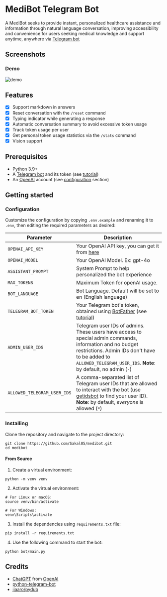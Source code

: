 # MediBot Telegram Bot

A MediBot seeks to provide instant, personalized healthcare assistance and information through natural language conversation, improving accessibility and convenience for users seeking medical knowledge and support anytime, anywhere via [Telegram bot](https://core.telegram.org/bots/api)

## Screenshots

### Demo

![demo](https://github.com/Sakal05/medibot/adsjl341klkdklfslk23cvb.png)

## Features

- [x] Support markdown in answers
- [x] Reset conversation with the `/reset` command
- [x] Typing indicator while generating a response
- [x] Automatic conversation summary to avoid excessive token usage
- [x] Track token usage per user
- [x] Get personal token usage statistics via the `/stats` command
- [x] Vision support

## Prerequisites

- Python 3.9+
- A [Telegram bot](https://core.telegram.org/bots#6-botfather) and its token (see [tutorial](https://core.telegram.org/bots/tutorial#obtain-your-bot-token))
- An [OpenAI](https://openai.com) account (see [configuration](#configuration) section)

## Getting started

### Configuration

Customize the configuration by copying `.env.example` and renaming it to `.env`, then editing the required parameters as desired:

| Parameter                   | Description                                                                                                                                                                                                                   |
| --------------------------- | ----------------------------------------------------------------------------------------------------------------------------------------------------------------------------------------------------------------------------- |
| `OPENAI_API_KEY`            | Your OpenAI API key, you can get it from [here](https://platform.openai.com/account/api-keys)                                                                                                                                 |
| `OPENAI_MODEL`              | Your OpenAI Model. Ex: gpt-4o                                                                                                                                                                                                 |
| `ASSISTANT_PROMPT`          | System Prompt to help personalized the bot experience                                                                                                                                                                         |
| `MAX_TOKENS`                | Maximum Token for openAI usage.                                                                                                                                                                                               |
| `BOT_LANGUAGE`              | Bot Language. Default will be set to en (English language)                                                                                                                                                                    |
| `TELEGRAM_BOT_TOKEN`        | Your Telegram bot's token, obtained using [BotFather](http://t.me/botfather) (see [tutorial](https://core.telegram.org/bots/tutorial#obtain-your-bot-token))                                                                  |
| `ADMIN_USER_IDS`            | Telegram user IDs of admins. These users have access to special admin commands, information and no budget restrictions. Admin IDs don't have to be added to `ALLOWED_TELEGRAM_USER_IDS`. **Note**: by default, no admin (`-`) |
| `ALLOWED_TELEGRAM_USER_IDS` | A comma-separated list of Telegram user IDs that are allowed to interact with the bot (use [getidsbot](https://t.me/getidsbot) to find your user ID). **Note**: by default, _everyone_ is allowed (`*`)                       |

### Installing

Clone the repository and navigate to the project directory:

```shell
git clone https://github.com/Sakal05/medibot.git
cd medibot
```

#### From Source

1. Create a virtual environment:

```shell
python -m venv venv
```

2. Activate the virtual environment:

```shell
# For Linux or macOS:
source venv/bin/activate

# For Windows:
venv\Scripts\activate
```

3. Install the dependencies using `requirements.txt` file:

```shell
pip install -r requirements.txt
```

4. Use the following command to start the bot:

```
python bot/main.py
```

## Credits

- [ChatGPT](https://chat.openai.com/chat) from [OpenAI](https://openai.com)
- [python-telegram-bot](https://python-telegram-bot.org)
- [jiaaro/pydub](https://github.com/jiaaro/pydub)
